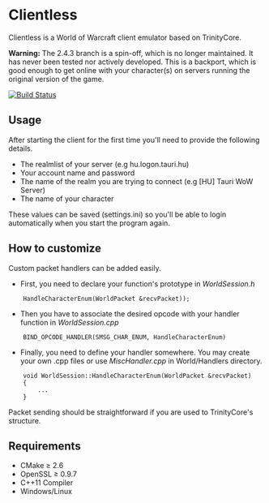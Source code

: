 Clientless
=============

Clientless is a World of Warcraft client emulator based on TrinityCore.

**Warning:** The 2.4.3 branch is a spin-off, which is no longer maintained. It has never been tested nor actively developed. This is a backport, which is good enough to get online with your character(s) on servers running the original version of the game.

[![Build Status](https://drone.io/github.com/Dehravor/Clientless/status.png)](https://drone.io/github.com/Dehravor/Clientless/latest)

## Usage

After starting the client for the first time you'll need to provide the following details.

+ The realmlist of your server (e.g hu.logon.tauri.hu)
+ Your account name and password
+ The name of the realm you are trying to connect (e.g [HU] Tauri WoW Server)
+ The name of your character

These values can be saved (settings.ini) so you'll be able to login automatically when you start the program again.

## How to customize

Custom packet handlers can be added easily.

+ First, you need to declare your function's prototype in *WorldSession.h*

```
    HandleCharacterEnum(WorldPacket &recvPacket));
```

+ Then you have to associate the desired opcode with your handler function in *WorldSession.cpp*

```
    BIND_OPCODE_HANDLER(SMSG_CHAR_ENUM, HandleCharacterEnum)
```

+ Finally, you need to define your handler somewhere. You may create your own .cpp files or use *MiscHandler.cpp* in World/Handlers directory.

```
    void WorldSession::HandleCharacterEnum(WorldPacket &recvPacket)
    {
        ...
    }
```

Packet sending should be straightforward if you are used to TrinityCore's structure.

Requirements
-------

 + CMake ≥ 2.6
 + OpenSSL ≥ 0.9.7
 + C++11 Compiler
 + Windows/Linux